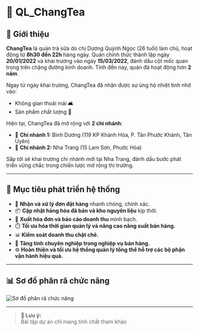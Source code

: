 # 🧋 QL_ChangTea

## 📖 Giới thiệu

**ChangTea** là quán trà sữa do chị Dương Quỳnh Ngọc (26 tuổi) làm chủ, hoạt động từ **8h30 đến 22h** hàng ngày. Quán chính thức thành lập ngày **20/01/2022** và khai trương vào ngày **15/03/2022**, đánh dấu cột mốc quan trọng trên chặng đường kinh doanh. Tính đến nay, quán đã hoạt động hơn **2 năm**.

Ngay từ ngày khai trương, ChangTea đã nhận được sự ủng hộ nhiệt tình nhờ vào:
- Không gian thoải mái 🛋️
- Sản phẩm chất lượng 🍹

Hiện tại, ChangTea đã mở rộng với **2 chi nhánh**:
- 📍 **Chi nhánh 1:** Bình Dương (119 KP Khánh Hòa, P. Tân Phước Khánh, Tân Uyên)
- 📍 **Chi nhánh 2:** Nha Trang (15 Lam Sơn, Phước Hòa)

Sắp tới sẽ khai trương chi nhánh mới tại Nha Trang, đánh dấu bước phát triển vững chắc trong chiến lược mở rộng thị trường.

---

## 🎯 Mục tiêu phát triển hệ thống

- 🛒 **Nhận và xử lý đơn đặt hàng** nhanh chóng, chính xác.
- 📦 **Cập nhật hàng hóa đã bán và kho nguyên liệu** kịp thời.
- 🧾 **Xuất hóa đơn và báo cáo doanh thu** minh bạch.
- ⏱️ **Tối ưu hóa thời gian quản lý và nâng cao năng suất bán hàng.**
- 📊 **Kiểm soát doanh thu chặt chẽ.**
- 🤝 **Tăng tính chuyên nghiệp trong nghiệp vụ bán hàng.**
- ⚙️ **Hoàn thiện và tối ưu hệ thống quản lý tổng thể hỗ trợ các bộ phận vận hành hiệu quả.**

---

## 📊 Sơ đồ phân rã chức năng

![Sơ đồ phân rã chức năng](https://github.com/user-attachments/assets/8b0aaf5f-e825-4b70-b767-b1d206975bb6)

---
> **📌 Lưu ý:**  
> Bài tập dự án chỉ mang tính chất tham khảo
